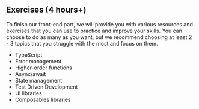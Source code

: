 ## Exercises (4 hours+)

To finish our front-end part, we will provide you with various resources and exercises that you can use to practice and improve your skills. You can choose to do as many as you want, but we recommend choosing at least 2 - 3 topics that you struggle with the most and focus on them.

- TypeScript
- Error management
- Higher-order functions
- Async/await
- State management
- Test Driven Development
- UI libraries
- Composables libraries
